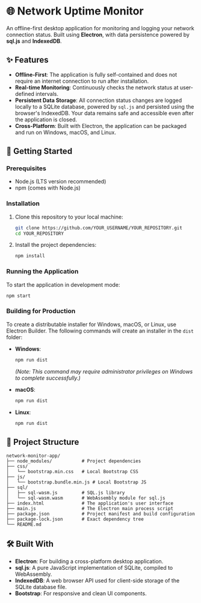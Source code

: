 # 🌐 Network Uptime Monitor

An offline-first desktop application for monitoring and logging your network connection status. Built using **Electron**, with data persistence powered by **sql.js** and **IndexedDB**.

## ✨ Features

* **Offline-First**: The application is fully self-contained and does not require an internet connection to run after installation.
* **Real-time Monitoring**: Continuously checks the network status at user-defined intervals.
* **Persistent Data Storage**: All connection status changes are logged locally to a SQLite database, powered by `sql.js` and persisted using the browser's IndexedDB. Your data remains safe and accessible even after the application is closed.
* **Cross-Platform**: Built with Electron, the application can be packaged and run on Windows, macOS, and Linux.

## 🚀 Getting Started

### Prerequisites

* Node.js (LTS version recommended)
* npm (comes with Node.js)

### Installation

1.  Clone this repository to your local machine:

    ```bash
    git clone https://github.com/YOUR_USERNAME/YOUR_REPOSITORY.git
    cd YOUR_REPOSITORY
    ```

2.  Install the project dependencies:

    ```bash
    npm install
    ```

### Running the Application

To start the application in development mode:

```bash
npm start
```

### Building for Production

To create a distributable installer for Windows, macOS, or Linux, use Electron Builder. The following commands will create an installer in the `dist` folder:

* **Windows**:

  ```bash
  npm run dist
  ```

  *(Note: This command may require administrator privileges on Windows to complete successfully.)*

* **macOS**:

  ```bash
  npm run dist
  ```

* **Linux**:

  ```bash
  npm run dist
  ```

## 📂 Project Structure

```
network-monitor-app/
├── node_modules/           # Project dependencies
├── css/
│   └── bootstrap.min.css   # Local Bootstrap CSS
├── js/
│   └── bootstrap.bundle.min.js # Local Bootstrap JS
├── sql/
│   ├── sql-wasm.js         # SQL.js library
│   └── sql-wasm.wasm       # WebAssembly module for sql.js
├── index.html              # The application's user interface
├── main.js                 # The Electron main process script
├── package.json            # Project manifest and build configuration
├── package-lock.json       # Exact dependency tree
└── README.md
```

## 🛠️ Built With

* **Electron**: For building a cross-platform desktop application.
* **sql.js**: A pure JavaScript implementation of SQLite, compiled to WebAssembly.
* **IndexedDB**: A web browser API used for client-side storage of the SQLite database file.
* **Bootstrap**: For responsive and clean UI components.
